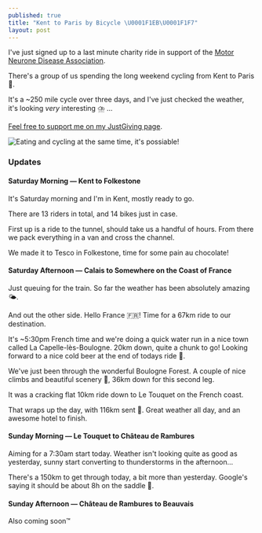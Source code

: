 ```yaml
---
published: true
title: "Kent to Paris by Bicycle \U0001F1EB\U0001F1F7"
layout: post
---
```

I've just signed up to a last minute charity ride in support of the [Motor Neurone Disease Association](https://www.mndassociation.org).

There's a group of us spending the long weekend cycling from Kent to Paris 🥐.

It's a ~250 mile cycle over three days, and I've just checked the weather, it's looking _very_ interesting ⛈️ ...

[Feel free to support me on my JustGiving page](https://www.justgiving.com/fundraising/samuel-parkinson-paris-cycle).

![Eating and cycling at the same time, it's possiable!](https://media.giphy.com/media/OZvMMeKdYmPpS/giphy.gif)

### Updates

#### Saturday Morning — Kent to Folkestone

It's Saturday morning and I'm in Kent, mostly ready to go.

There are 13 riders in total, and 14 bikes just in case.

First up is a ride to the tunnel, should take us a handful of hours. From there we pack everything in a van and cross the channel.

We made it to Tesco in Folkestone, time for some pain au chocolate!

#### Saturday Afternoon — Calais to Somewhere on the Coast of France

Just queuing for the train. So far the weather has been absolutely amazing 🌤️.

And out the other side. Hello France 🇫🇷! Time for a 67km ride to our destination.

It's ~5:30pm French time and we're doing a quick water run in a nice town called La Capelle-lès-Boulogne. 20km down, quite a chunk to go! Looking forward to a nice cold beer at the end of todays ride 🍺.

We've just been through the wonderful Boulogne Forest. A couple of nice climbs and beautiful scenery 🌲, 36km down for this second leg. 

It was a cracking flat 10km ride down to Le Touquet on the French coast.

That wraps up the day, with 116km sent 🚴. Great weather all day, and an awesome hotel to finish.

#### Sunday Morning — Le Touquet to Château de Rambures

Aiming for a 7:30am start today. Weather isn't looking quite as good as yesterday, sunny start converting to thunderstorms in the afternoon...

There's a 150km to get through today, a bit more than yesterday. Google's saying it should be about 8h on the saddle 🤣.

#### Sunday Afternoon — Château de Rambures to Beauvais

Also coming soon™️

